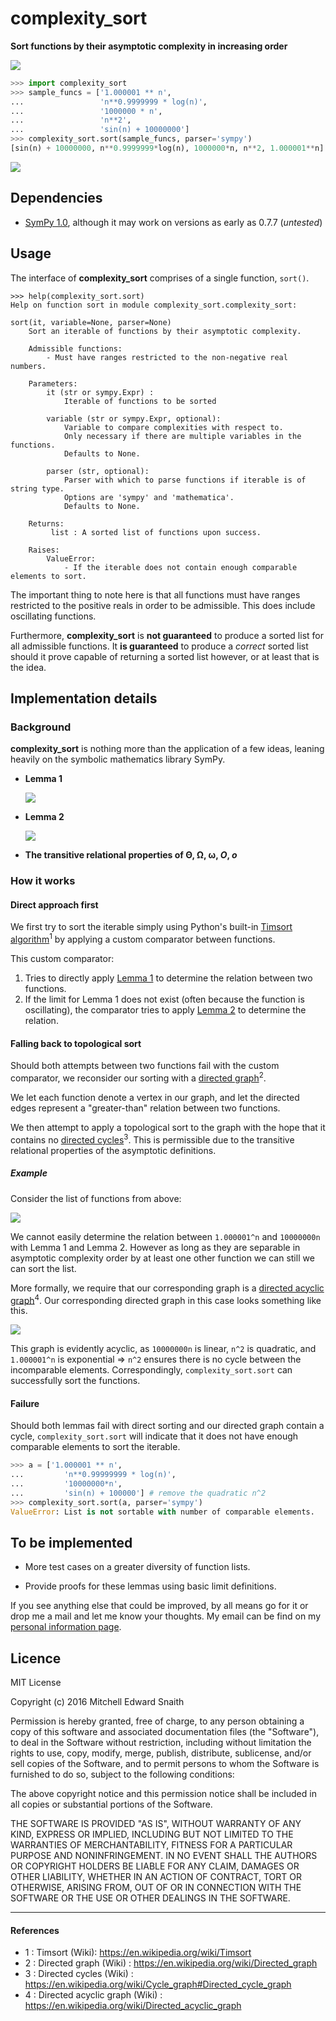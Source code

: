 # complexity_sort

 __Sort functions by their asymptotic complexity in increasing order__

![](http://i.imgur.com/3tPGLZB.png)

```python
>>> import complexity_sort
>>> sample_funcs = ['1.000001 ** n',
...                 'n**0.9999999 * log(n)',
...                 '1000000 * n',
...                 'n**2',
...                 'sin(n) + 10000000']
>>> complexity_sort.sort(sample_funcs, parser='sympy')
[sin(n) + 10000000, n**0.9999999*log(n), 1000000*n, n**2, 1.000001**n]
```

![](http://i.imgur.com/r0SZF0N.png)



## Dependencies

- [SymPy 1.0](https://github.com/sympy/sympy/releases/tag/sympy-1.0), although it may work on versions as early as 0.7.7 (_untested_)

## Usage

The interface of __complexity_sort__ comprises of a single function, `sort()`.  

```
>>> help(complexity_sort.sort)
Help on function sort in module complexity_sort.complexity_sort:

sort(it, variable=None, parser=None)
    Sort an iterable of functions by their asymptotic complexity.
    
    Admissible functions:
        - Must have ranges restricted to the non-negative real numbers.
    
    Parameters:
        it (str or sympy.Expr) :
            Iterable of functions to be sorted
    
        variable (str or sympy.Expr, optional):
            Variable to compare complexities with respect to.
            Only necessary if there are multiple variables in the functions.
            Defaults to None.
    
        parser (str, optional):
            Parser with which to parse functions if iterable is of string type.
            Options are 'sympy' and 'mathematica'.
            Defaults to None.
    
    Returns:
         list : A sorted list of functions upon success.
    
    Raises:
        ValueError:
            - If the iterable does not contain enough comparable elements to sort.

```

The important thing to note here is that all functions must have ranges restricted to the positive reals in order to be admissible. This does include oscillating functions. 

Furthermore, __complexity_sort__ is __not guaranteed__ to produce a sorted list for all admissible functions. It __is guaranteed__ to produce a _correct_ sorted list should it prove capable of returning a sorted list however, or at least that is the idea.

## Implementation details

### Background

__complexity_sort__ is nothing more than the application of a few ideas, leaning heavily on the symbolic mathematics library SymPy. 

<a name=lemma1></a>
- __Lemma 1__

	 ![](http://i.imgur.com/6ixIDwT.png)

<a name=lemma2></a>
- __Lemma 2__

	 ![](http://i.imgur.com/aFRenjL.png)

- __The transitive relational properties of Θ, Ω, ω, _O_, _o___

### How it works

#### Direct approach first

We first try to sort the iterable simply using Python's built-in [Timsort algorithm](https://en.wikipedia.org/wiki/Timsort)<sup>1</sup> by applying a custom comparator between functions. 

This custom comparator: 

1. Tries to directly apply [Lemma 1](#lemma1) to determine the relation between two functions. 
2. If the limit for Lemma 1 does not exist (often because the function is oscillating), the comparator tries to apply [Lemma 2](#lemma2) to determine the relation. 


#### Falling back to topological sort
Should both attempts between two functions fail with the custom comparator, we reconsider our sorting with a [directed graph](https://en.wikipedia.org/wiki/Directed_graph)<sup>2</sup>. 

We let each function denote a vertex in our graph, and let the directed edges represent a "greater-than" relation between two functions. 

We then attempt to apply a topological sort to the graph with the hope that it contains no [directed cycles](https://en.wikipedia.org/wiki/Cycle_graph#Directed_cycle_graph)<sup>3</sup>. This is permissible due to the transitive relational properties of the asymptotic definitions. 

##### Example

Consider the list of functions from above:

![](http://i.imgur.com/3tPGLZB.png)

We cannot easily determine the relation between `1.000001^n` and `10000000n` with Lemma 1 and Lemma 2. However as long as they are separable in asymptotic complexity order by at least one other function we can still we can sort the list. 

More formally, we require that our corresponding graph is a [directed acyclic graph](https://en.wikipedia.org/wiki/Directed_acyclic_graph)<sup>4</sup>. Our corresponding directed graph in this case looks something like this. 

![](http://i.imgur.com/tLsQ53b.png)

This graph is evidently acyclic, as `10000000n` is linear, `n^2` is quadratic, and `1.000001^n` is exponential => `n^2` ensures there is no cycle between the incomparable elements. Correspondingly, `complexity_sort.sort` can successfully sort the functions.  

#### Failure

Should both lemmas fail with direct sorting and our directed graph contain a cycle, `complexity_sort.sort` will indicate that it does not have enough comparable elements to sort the iterable. 

```python
>>> a = ['1.000001 ** n',
...         'n**0.99999999 * log(n)',
...         '10000000*n', 
...         'sin(n) + 100000'] # remove the quadratic n^2
>>> complexity_sort.sort(a, parser='sympy') 
ValueError: List is not sortable with number of comparable elements.
```

## To be implemented

- More test cases on a greater diversity of function lists.

- Provide proofs for these lemmas using basic limit definitions. 

If you see anything else that could be improved, by all means go for it or drop me a mail and let me know your thoughts. My email can be find on my [personal information page](https://mitchelledwardsnaith.github.io/about/).

## Licence 

MIT License

Copyright (c) 2016 Mitchell Edward Snaith

Permission is hereby granted, free of charge, to any person obtaining a copy
of this software and associated documentation files (the "Software"), to deal
in the Software without restriction, including without limitation the rights
to use, copy, modify, merge, publish, distribute, sublicense, and/or sell
copies of the Software, and to permit persons to whom the Software is
furnished to do so, subject to the following conditions:

The above copyright notice and this permission notice shall be included in all
copies or substantial portions of the Software.

THE SOFTWARE IS PROVIDED "AS IS", WITHOUT WARRANTY OF ANY KIND, EXPRESS OR
IMPLIED, INCLUDING BUT NOT LIMITED TO THE WARRANTIES OF MERCHANTABILITY,
FITNESS FOR A PARTICULAR PURPOSE AND NONINFRINGEMENT. IN NO EVENT SHALL THE
AUTHORS OR COPYRIGHT HOLDERS BE LIABLE FOR ANY CLAIM, DAMAGES OR OTHER
LIABILITY, WHETHER IN AN ACTION OF CONTRACT, TORT OR OTHERWISE, ARISING FROM,
OUT OF OR IN CONNECTION WITH THE SOFTWARE OR THE USE OR OTHER DEALINGS IN THE
SOFTWARE.

---

#### References

- 1 : Timsort (Wiki): https://en.wikipedia.org/wiki/Timsort
- 2 : Directed graph (Wiki) : https://en.wikipedia.org/wiki/Directed_graph
- 3 : Directed cycles (Wiki) : https://en.wikipedia.org/wiki/Cycle_graph#Directed_cycle_graph
- 4 : Directed acyclic graph (Wiki) : https://en.wikipedia.org/wiki/Directed_acyclic_graph















 


